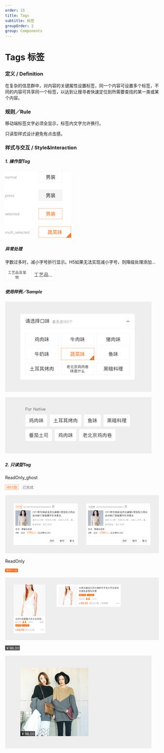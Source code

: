 ```yaml
---
order: 15
title: Tags
subtitle: 标签
groupOrder: 2
group: Components
---
```


# Tags 标签

### 

### 定义 / Definition

在复杂的信息群中，对内容的关键属性设置标签，同一个内容可设置多个标签，不同的内容可共享同一个标签，以达到让搜寻者快速定位到所需要查找的某一类或某个内容。

### 

### 规则／Rule

移动端标签文字必须全显示，标签内文字允许换行。

只读型样式设计避免有点击感。

### 

### 样式与交互 / Style&Interaction

##### 

##### 1. 操作型Tag

![](/assets/tag1.png)

##### 

##### 异常处理

字数过多时，减小字号折行显示。H5如果无法实现减小字号，则降级处理添加...

![](/assets/tag2.png)

##### 

##### 使用样例／Sample



![](/assets/tag3.png)

![](/assets/tag4.png)

##### 

##### 2. 只读型Tag



ReadOnly\_ghost

![](/assets/tag5.png)

![](/assets/tag6.png)

ReadOnly

![](/assets/tag7.png)

![](/assets/tag8.png)

![](/assets/tag9.png)

![](/assets/tag10.png)

